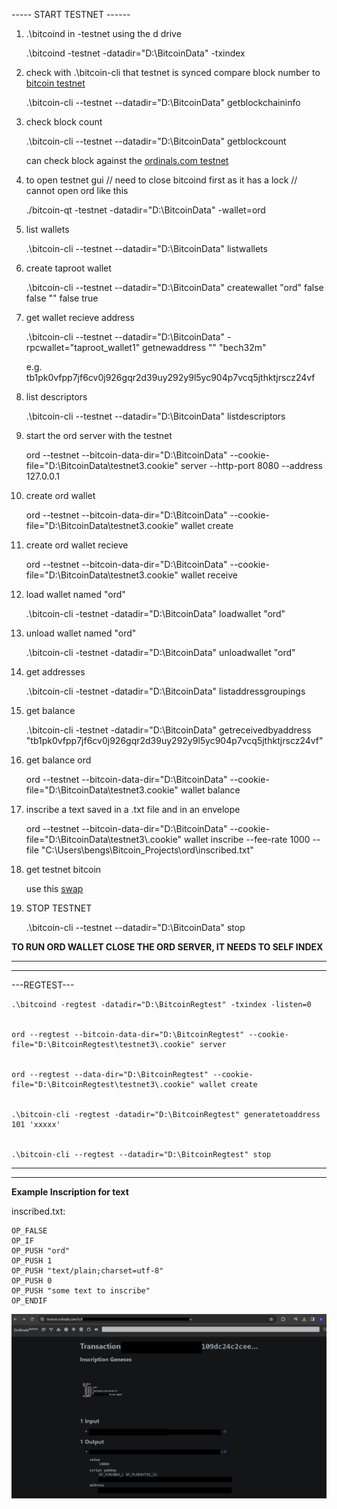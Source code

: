 
----- START TESTNET ------

1) .\bitcoind in -testnet using the d drive

    .\bitcoind -testnet -datadir="D:\BitcoinData" -txindex




2) check with .\bitcoin-cli that testnet is synced compare block number to [bitcoin testnet](https://mempool.space/testnet) 

    .\bitcoin-cli --testnet --datadir="D:\BitcoinData" getblockchaininfo





3) check block count

    .\bitcoin-cli --testnet --datadir="D:\BitcoinData" getblockcount


    can check block against the [ordinals.com testnet](https://testnet.ordinals.com/blocks) 





4) to open testnet gui  // need to close bitcoind first as it has a lock // cannot open ord like this

    
    ./bitcoin-qt -testnet -datadir="D:\BitcoinData" -wallet=ord






5) list wallets

    .\bitcoin-cli --testnet --datadir="D:\BitcoinData" listwallets





6) create taproot wallet

    .\bitcoin-cli --testnet --datadir="D:\BitcoinData" createwallet "ord" false false "" false true





7) get wallet recieve address

    .\bitcoin-cli --testnet --datadir="D:\BitcoinData" -rpcwallet="taproot_wallet1" getnewaddress "" "bech32m"

    e.g. tb1pk0vfpp7jf6cv0j926gqr2d39uy292y9l5yc904p7vcq5jthktjrscz24vf





8) list descriptors

    .\bitcoin-cli --testnet --datadir="D:\BitcoinData" listdescriptors





9) start the ord server with the testnet

    ord --testnet --bitcoin-data-dir="D:\BitcoinData" --cookie-file="D:\BitcoinData\testnet3\.cookie" server --http-port 8080 --address 127.0.0.1





10) create ord wallet

    ord --testnet --bitcoin-data-dir="D:\BitcoinData" --cookie-file="D:\BitcoinData\testnet3\.cookie" wallet create





11) create ord wallet recieve 


    ord --testnet --bitcoin-data-dir="D:\BitcoinData" --cookie-file="D:\BitcoinData\testnet3\.cookie" wallet receive






12) load wallet named "ord"

    .\bitcoin-cli -testnet -datadir="D:\BitcoinData" loadwallet "ord"





13) unload wallet named "ord"

    .\bitcoin-cli -testnet -datadir="D:\BitcoinData" unloadwallet "ord"





14) get addresses 

    .\bitcoin-cli -testnet -datadir="D:\BitcoinData" listaddressgroupings






15) get balance

   
    .\bitcoin-cli -testnet -datadir="D:\BitcoinData" getreceivedbyaddress "tb1pk0vfpp7jf6cv0j926gqr2d39uy292y9l5yc904p7vcq5jthktjrscz24vf"





16) get balance ord

    ord --testnet --bitcoin-data-dir="D:\BitcoinData" --cookie-file="D:\BitcoinData\testnet3\.cookie" wallet balance





17) inscribe a text saved in a .txt file and in an envelope

    ord --testnet --bitcoin-data-dir="D:\\BitcoinData" --cookie-file="D:\\BitcoinData\\testnet3\\.cookie" wallet inscribe --fee-rate 1000 --file "C:\\Users\\bengs\\Bitcoin_Projects\\ord\\inscribed.txt"




98) get testnet bitcoin


    use this [swap](https://www.altquick.com/swap/)


    



99) STOP TESTNET

    .\bitcoin-cli --testnet --datadir="D:\BitcoinData" stop




**TO RUN ORD WALLET CLOSE THE ORD SERVER, IT NEEDS TO SELF INDEX**


---

---

---REGTEST---

    .\bitcoind -regtest -datadir="D:\BitcoinRegtest" -txindex -listen=0


    ord --regtest --bitcoin-data-dir="D:\BitcoinRegtest" --cookie-file="D:\BitcoinRegtest\testnet3\.cookie" server


    ord --regtest --data-dir="D:\BitcoinRegtest" --cookie-file="D:\BitcoinRegtest\testnet3\.cookie" wallet create


    .\bitcoin-cli -regtest -datadir="D:\BitcoinRegtest" generatetoaddress 101 'xxxxx'


    .\bitcoin-cli --regtest --datadir="D:\BitcoinRegtest" stop
    
---

---

**Example Inscription for text**


inscribed.txt:

    OP_FALSE
    OP_IF
    OP_PUSH "ord"
    OP_PUSH 1
    OP_PUSH "text/plain;charset=utf-8"
    OP_PUSH 0
    OP_PUSH "some text to inscribe"
    OP_ENDIF




![inscribed](./inscribed.png)